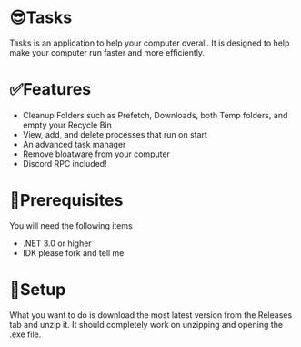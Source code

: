 # 😎Tasks

Tasks is an application to help your computer overall. It is designed to help make your computer run faster and more efficiently.


# ✅Features

- Cleanup Folders such as Prefetch, Downloads, both Temp folders, and empty your Recycle Bin
- View, add, and delete processes that run on start
- An advanced task manager 
- Remove bloatware from your computer
- Discord RPC included!

# 🦺Prerequisites

You will need the following items

- .NET 3.0 or higher
- IDK please fork and tell me 

# 🎁Setup

What you want to do is download the most latest version from the Releases tab and unzip it. It should completely work on unzipping and opening the .exe file.
